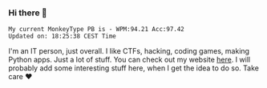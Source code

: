 ### Hi there 👋
<!-- PB START -->
```
My current MonkeyType PB is - WPM:94.21 Acc:97.42
Updated on: 18:25:38 CEST Time
```
<!-- PB END -->
I'm an IT person, just overall. I like CTFs, hacking, coding games, making Python apps. Just a lot of stuff.
You can check out my website [here](https://skill3472.github.io/).
I will probably add some interesting stuff here, when I get the idea to do so. Take care ❤️
